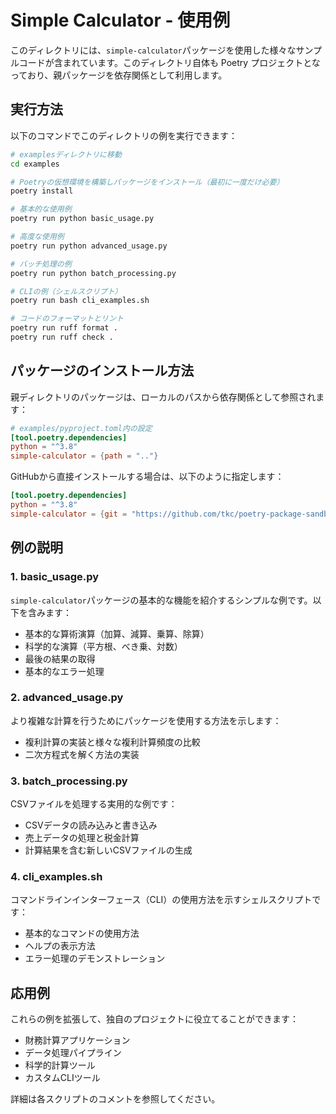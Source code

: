 # Simple Calculator - 使用例

このディレクトリには、`simple-calculator`パッケージを使用した様々なサンプルコードが含まれています。このディレクトリ自体も Poetry プロジェクトとなっており、親パッケージを依存関係として利用します。

## 実行方法

以下のコマンドでこのディレクトリの例を実行できます：

```bash
# examplesディレクトリに移動
cd examples

# Poetryの仮想環境を構築しパッケージをインストール（最初に一度だけ必要）
poetry install

# 基本的な使用例
poetry run python basic_usage.py

# 高度な使用例
poetry run python advanced_usage.py

# バッチ処理の例
poetry run python batch_processing.py

# CLIの例（シェルスクリプト）
poetry run bash cli_examples.sh

# コードのフォーマットとリント
poetry run ruff format .
poetry run ruff check .
```

## パッケージのインストール方法

親ディレクトリのパッケージは、ローカルのパスから依存関係として参照されます：

```toml
# examples/pyproject.toml内の設定
[tool.poetry.dependencies]
python = "^3.8"
simple-calculator = {path = ".."}
```

GitHubから直接インストールする場合は、以下のように指定します：

```toml
[tool.poetry.dependencies]
python = "^3.8"
simple-calculator = {git = "https://github.com/tkc/poetry-package-sandbox.git"}
```

## 例の説明

### 1. basic_usage.py

`simple-calculator`パッケージの基本的な機能を紹介するシンプルな例です。以下を含みます：

- 基本的な算術演算（加算、減算、乗算、除算）
- 科学的な演算（平方根、べき乗、対数）
- 最後の結果の取得
- 基本的なエラー処理

### 2. advanced_usage.py

より複雑な計算を行うためにパッケージを使用する方法を示します：

- 複利計算の実装と様々な複利計算頻度の比較
- 二次方程式を解く方法の実装

### 3. batch_processing.py

CSVファイルを処理する実用的な例です：

- CSVデータの読み込みと書き込み
- 売上データの処理と税金計算
- 計算結果を含む新しいCSVファイルの生成

### 4. cli_examples.sh

コマンドラインインターフェース（CLI）の使用方法を示すシェルスクリプトです：

- 基本的なコマンドの使用方法
- ヘルプの表示方法
- エラー処理のデモンストレーション

## 応用例

これらの例を拡張して、独自のプロジェクトに役立てることができます：

- 財務計算アプリケーション
- データ処理パイプライン
- 科学的計算ツール
- カスタムCLIツール

詳細は各スクリプトのコメントを参照してください。
